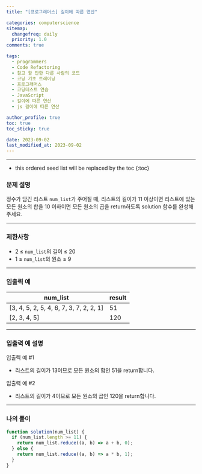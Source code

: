 ```yaml
---
title: "[프로그래머스] 길이에 따른 연산"

categories: computerscience
sitemap:
  changefreq: daily
  priority: 1.0
comments: true

tags:
  - programmers
  - Code Refactoring
  - 참고 할 만한 다른 사람의 코드
  - 코딩 기초 트레이닝
  - 프로그래머스
  - 코딩테스트 연습
  - JavaScript
  - 길이에 따른 연산
  - js 길이에 따른 연산

author_profile: true
toc: true
toc_sticky: true

date: 2023-09-02
last_modified_at: 2023-09-02
---
```


---

<!-- prettier-ignore -->
* this ordered seed list will be replaced by the toc 
{:toc}

### 문제 설명

정수가 담긴 리스트 `num_list`가 주어질 때, 리스트의 길이가 11 이상이면 리스트에 있는 모든 원소의 합을 10 이하이면 모든 원소의 곱을 return하도록 solution 함수를 완성해주세요.

---

### 제한사항

- 2 ≤ `num_list`의 길이 ≤ 20
- 1 ≤ `num_list`의 원소 ≤ 9

---

### 입출력 예

| num_list                                | result |
| --------------------------------------- | ------ |
| [3, 4, 5, 2, 5, 4, 6, 7, 3, 7, 2, 2, 1] | 51     |
| [2, 3, 4, 5]                            | 120    |

---

### 입출력 예 설명

입출력 예 #1

- 리스트의 길이가 13이므로 모든 원소의 합인 51을 return합니다.

입출력 예 #2

- 리스트의 길이가 4이므로 모든 원소의 곱인 120을 return합니다.

---

### 나의 풀이

```jsx
function solution(num_list) {
  if (num_list.length >= 11) {
    return num_list.reduce((a, b) => a + b, 0);
  } else {
    return num_list.reduce((a, b) => a * b, 1);
  }
}
```
